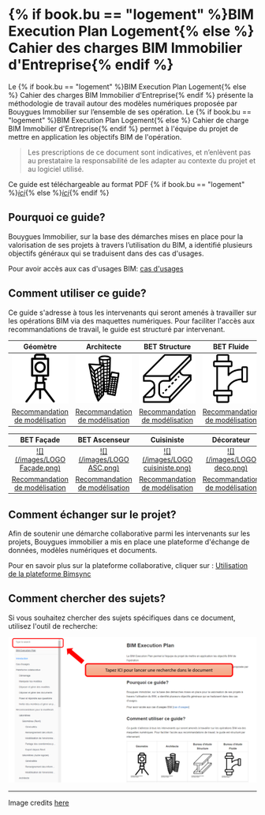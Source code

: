 # {% if book.bu == "logement" %}BIM Execution Plan Logement{% else %} Cahier des charges BIM Immobilier d'Entreprise{% endif %}

Le {% if book.bu == "logement" %}BIM Execution Plan Logement{% else %} Cahier des charges BIM Immobilier d'Entreprise{% endif %} présente la méthodologie de travail autour des modèles numériques proposée par Bouygues Immobilier sur l’ensemble de ses opération. 
Le {% if book.bu == "logement" %}BIM Execution Plan Logement{% else %} Cahier de charge BIM Immobilier d'Entreprise{% endif %} permet à l'équipe du projet de mettre en application les objectifs BIM de l'opération.
> Les prescriptions de ce document sont indicatives, et n’enlèvent pas au prestataire la responsabilité de les adapter au contexte du projet et au logiciel utilisé.

Ce guide est téléchargeable au format PDF {% if book.bu == "logement" %}[*ici*](https://www.gitbook.com/download/pdf/book/bim-bouygues-immobilier/bim-execution-plan/v/8ef651fe2d2f5be18a4303858977d6ec5062c6ab){% else %}[*ici*](https://www.gitbook.com/download/pdf/book/bim-bouygues-immobilier/bim-execution-plan/v/da6056b603a88f4bbb767a3766cab25897d3dedf){% endif %}

## Pourquoi ce guide? 

Bouygues Immobilier, sur la base des démarches mises en place pour la valorisation de ses projets à travers l’utilisation du BIM, a identifié plusieurs objectifs généraux qui se traduisent dans des cas d'usages.

Pour avoir accès aux cas d'usages BIM: [cas d'usages](/01_CasUsages/README.md)

## Comment utiliser ce guide?

Ce guide s'adresse à tous les intervenants qui seront amenés à travailler sur les opérations BIM via des maquettes numériques. Pour faciliter l'accès aux recommandations de travail, le guide est structuré par intervenant.

| Géomètre | Architecte | BET Structure | BET Fluide |Paysagiste |
| :---: | :---: | :---: | :---: |:---: |
| [![](/02_Modelisation/00_communs/images/noun_1082944_cc.png)](/02_Modelisation/01_geometre/README.md) | [![](/02_Modelisation/00_communs/images/noun_1261411_cc.png)](/02_Modelisation/02_architecte/README.md) | [![](/02_Modelisation/00_communs/images/Logo-structure.png)](/02_Modelisation/03_betStructure/README.md) | [![](/02_Modelisation/00_communs/images/noun_907762_cc.png)](/02_Modelisation/04_betFluide/README.md) |[![](/02_Modelisation/00_communs/images/Logo-paysagiste.png)](/02_Modelisation/05_Paysagiste/README.md) |
| [Recommandation de modélisation](/02_Modelisation/01_geometre/README.md) | [Recommandation de modélisation](/02_Modelisation/02_architecte/README.md) | [Recommandation de modélisation](/02_Modelisation/03_betStructure/README.md) | [Recommandation de modélisation](/02_Modelisation/04_betFluide/README.md) |[Recommandation de modélisation](/02_Modelisation/05_Paysagiste/README.md) |

| BET Façade | BET Ascenseur | Cuisiniste | Décorateur | BET VRD |
| :---: | :---: | :---: | :---: | :---: |
| [![](/images/LOGO Façade.png)](/02_Modelisation/06_Facade/README.md)| [![](/images/LOGO ASC.png)](/02_Modelisation/07_Ascenseur/README.md) | [![](/images/LOGO cuisiniste.png)](/02_Modelisation/08_Cuisine/README.md) | [![](/images/LOGO deco.png)](/02_Modelisation/09_Deco/README.md) | [![](/images/LOGO VRD.png)](/02_Modelisation/10_VRD/README.md) |
| [Recommandation de modélisation](/02_Modelisation/06_Facade/README.md) | [Recommandation de modélisation](/02_Modelisation/07_Ascenseur/README.md) | [Recommandation de modélisation](/02_Modelisation/08_Cuisine/README.md) | [Recommandation de modélisation](/02_Modelisation/09_Deco/README.md) | [Recommandation de modélisation](/02_Modelisation/10_VRD/README.md) |

## Comment échanger sur le projet?

Afin de soutenir une démarche collaborative parmi les intervenants sur les projets, Bouygues immobilier a mis en place une plateforme d'échange de données, modèles numériques et documents.

Pour en savoir plus sur la plateforme collaborative, cliquer sur : [Utilisation de la plateforme Bimsync](/03_bimsync/README.md)

## Comment chercher des sujets?

Si vous souhaitez chercher des sujets spécifiques dans ce document, utilisez l'outil de recherche:

![](/images/Recherche.PNG)

---
Image credits [here ](/CREDITS.md)
